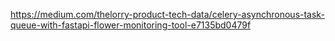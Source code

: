 https://medium.com/thelorry-product-tech-data/celery-asynchronous-task-queue-with-fastapi-flower-monitoring-tool-e7135bd0479f